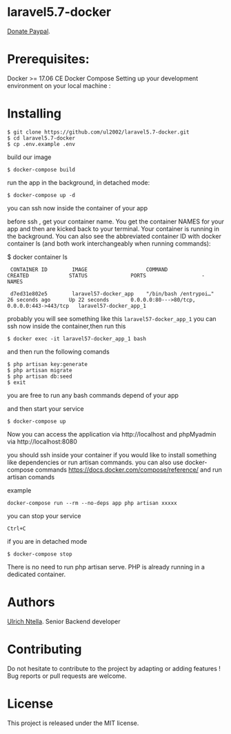 # laravel5.7-docker
 [Donate Paypal](https://paypal.me/ulrich2002).

# Prerequisites:

Docker >= 17.06 CE
Docker Compose
Setting up your development environment on your local machine :


# Installing
```
$ git clone https://github.com/ul2002/laravel5.7-docker.git
$ cd laravel5.7-docker
$ cp .env.example .env
```
build our image 
```
$ docker-compose build
```
run the app in the background, in detached mode:
```
$ docker-compose up -d
```


you can ssh now inside the container of your app

before ssh , get your container name. 
You get the container NAMES for your app and then are kicked back to your terminal. Your container is running in the background. You can also see the abbreviated container ID with docker container ls (and both work interchangeably when running commands):

$ docker container ls
```
 CONTAINER ID        IMAGE                   COMMAND                  CREATED             STATUS              PORTS                  -                    NAMES

 d7ed31e802e5        laravel57-docker_app    "/bin/bash /entrypoi…"   26 seconds ago      Up 22 seconds       0.0.0.0:80--->80/tcp, 0.0.0.0:443->443/tcp   laravel57-docker_app_1

```

probably you will see something like this ``laravel57-docker_app_1`` 
you can ssh now inside the container,then run this 
```
$ docker exec -it laravel57-docker_app_1 bash
```

and then run the following comands
```
$ php artisan key:generate
$ php artisan migrate 
$ php artisan db:seed 
$ exit
```
you are free to run any bash commands depend of your app

and then start your service
```
$ docker-compose up 
```
 
Now you can access the application via http://localhost
and phpMyadmin via  http://localhost:8080

you should ssh inside your container if you would like to install something like dependencies or run artisan commands.
you can also use docker-compose commands   https://docs.docker.com/compose/reference/ and run artisan comands

example
```
docker-compose run --rm --no-deps app php artisan xxxxx

```
you can stop your service 

```
Ctrl+C 
```

if you are in detached mode
```
$ docker-compose stop
```


There is no need to run php artisan serve. PHP is already running in a dedicated container.

# Authors
  [Ulrich Ntella](https://www.linkedin.com/in/ulrichsoft/). Senior Backend developer

# Contributing
Do not hesitate to contribute to the project by adapting or adding features ! Bug reports or pull requests are welcome.

# License
This project is released under the MIT license.


